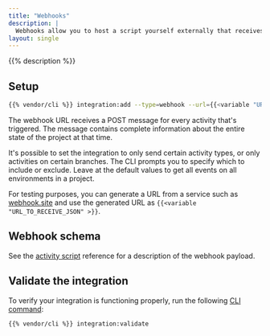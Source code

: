 ```yaml
---
title: "Webhooks"
description: |
  Webhooks allow you to host a script yourself externally that receives the same payload as an activity script and responds to the same events, but can be hosted on your own server in your own language.
layout: single
---
```


{{% description %}}

## Setup

```bash
{{% vendor/cli %}} integration:add --type=webhook --url={{<variable "URL_TO_RECEIVE_JSON" >}}
```

The webhook URL receives a POST message for every activity that's triggered.
The message contains complete information about the entire state of the project at that time.

It's possible to set the integration to only send certain activity types, or only activities on certain branches.
The CLI prompts you to specify which to include or exclude.
Leave at the default values to get all events on all environments in a project.

For testing purposes, you can generate a URL from a service such as [webhook.site](https://webhook.site/)
and use the generated URL as `{{<variable "URL_TO_RECEIVE_JSON" >}}`.

## Webhook schema

See the [activity script](/integrations/activity/reference.md) reference for a description of the webhook payload.

## Validate the integration

To verify your integration is functioning properly, run the following [CLI command](/integrations/overview.md#validate-integrations):

```bash
{{% vendor/cli %}} integration:validate
```
